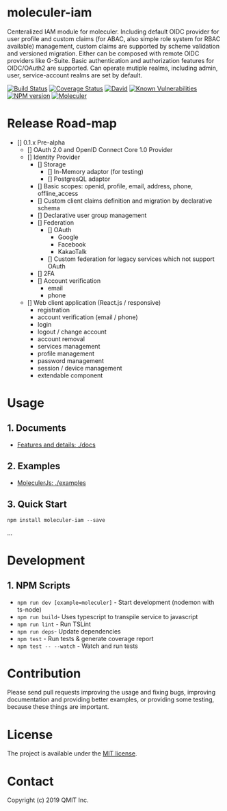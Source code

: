 # moleculer-iam

Centeralized IAM module for moleculer. Including default OIDC provider for user profile and custom claims (for ABAC, also simple role system for RBAC available) management, custom claims are supported by scheme validation and versioned migration. Either can be composed with remote OIDC providers like G-Suite. Basic authentication and authorization features for OIDC/OAuth2 are supported. Can operate mutiple realms, including admin, user, service-account realms are set by default.

[![Build Status](https://travis-ci.org/qmit-pro/moleculer-iam.svg?branch=master)](https://travis-ci.org/qmit-pro/moleculer-iam)
[![Coverage Status](https://coveralls.io/repos/github/qmit-pro/moleculer-iam/badge.svg?branch=master)](https://coveralls.io/github/qmit-pro/moleculer-iam?branch=master)
[![David](https://img.shields.io/david/qmit-pro/moleculer-iam.svg)](https://david-dm.org/qmit-pro/moleculer-iam)
[![Known Vulnerabilities](https://snyk.io/test/github/qmit-pro/moleculer-iam/badge.svg)](https://snyk.io/test/github/qmit-pro/moleculer-iam)
[![NPM version](https://img.shields.io/npm/v/moleculer-iam.svg)](https://www.npmjs.com/package/moleculer-iam)
[![Moleculer](https://badgen.net/badge/Powered%20by/Moleculer/0e83cd)](https://moleculer.services)


# Release Road-map
- [] 0.1.x Pre-alpha
    - [] OAuth 2.0 and OpenID Connect Core 1.0 Provider
    - [] Identity Provider
        - [] Storage
            - [] In-Memory adaptor (for testing)
            - [] PostgresQL adaptor
        - [] Basic scopes: openid, profile, email, address, phone, offline_access
        - [] Custom client claims definition and migration by declarative schema
        - [] Declarative user group management
        - [] Federation
            - [] OAuth
                - Google
                - Facebook
                - KakaoTalk
            - [] Custom federation for legacy services which not support OAuth
        - [] 2FA
        - [] Account verification
            - email
            - phone
    - [] Web client application (React.js / responsive)
        - registration
        - account verification (email / phone)
        - login
        - logout / change account
        - account removal
        - services management
        - profile management
        - password management
        - session / device management
        - extendable component


# Usage
## 1. Documents
- [Features and details: ./docs](./docs)

## 2. Examples
- [MoleculerJs: ./examples](./examples)

## 3. Quick Start
```
npm install moleculer-iam --save
```
...

# Development
## 1. NPM Scripts
- `npm run dev [example=moleculer]` - Start development (nodemon with ts-node)
- `npm run build`- Uses typescript to transpile service to javascript
- `npm run lint` - Run TSLint
- `npm run deps`- Update dependencies
- `npm test` - Run tests & generate coverage report
- `npm test -- --watch` - Watch and run tests


# Contribution
Please send pull requests improving the usage and fixing bugs, improving documentation and providing better examples, or providing some testing, because these things are important.


# License
The project is available under the [MIT license](https://tldrlegal.com/license/mit-license).


# Contact
Copyright (c) 2019 QMIT Inc.

